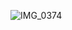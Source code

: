 ![IMG_0374](https://github.com/farmJun/workout-farmJun/assets/101688752/3b8d42b2-9aaf-412d-bbe6-baa8c5f045be)
